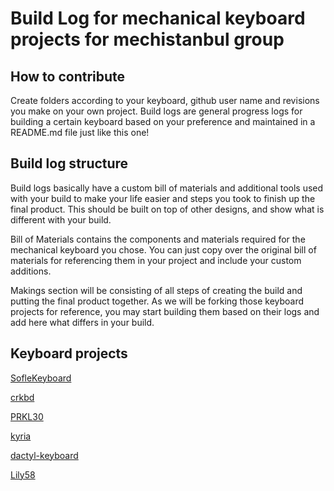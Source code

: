 # Build Log for mechanical keyboard projects for mechistanbul group

## How to contribute

Create folders according to your keyboard, github user name and revisions you make on your own project. Build logs are general progress logs for building a certain keyboard based on your preference and maintained in a README.md file just like this one!

## Build log structure

Build logs basically have a custom bill of materials and additional tools used with your build to make your life easier and steps you took to finish up the final product. This should be built on top of other designs, and show what is different with your build.

Bill of Materials contains the components and materials required for the mechanical keyboard you chose. You can just copy over the original bill of materials for referencing them in your project and include your custom additions.

Makings section will be consisting of all steps of creating the build and putting the final product together. As we will be forking those keyboard projects for reference, you may start building them based on their logs and add here what differs in your build.

## Keyboard projects

[SofleKeyboard](https://github.com/mechistanbul/SofleKeyboard)

[crkbd](https://github.com/mechistanbul/crkbd)

[PRKL30](https://github.com/mechistanbul/PRKL30)

[kyria](https://github.com/mechistanbul/kyria)

[dactyl-keyboard](https://github.com/mechistanbul/dactyl-keyboard)

[Lily58](https://github.com/mechistanbul/Lily58)
